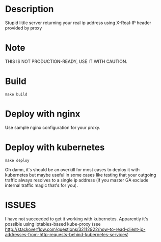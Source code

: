 # Description

Stupid little server returning your real ip address using X-Real-IP header provided by proxy

# Note

THIS IS NOT PRODUCTION-READY, USE IT WITH CAUTION.

# Build 

`make build`

# Deploy with nginx 

Use sample nginx configuration for your proxy.

# Deploy with kubernetes

`make deploy`

Oh damn, it's should be an overkill for most cases to deploy it with kubernetes but maybe useful in some cases like testing that your outgoing traffic always resolves to a single ip address (if you master GA exclude internal traffic magic that's for you).

# ISSUES 

I have not succeeded to get it working with kubernetes. Apparently it's possible using iptables-based kube-proxy (see http://stackoverflow.com/questions/32112922/how-to-read-client-ip-addresses-from-http-requests-behind-kubernetes-services)
